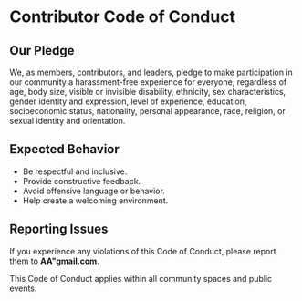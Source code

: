 # Contributor Code of Conduct

## Our Pledge
We, as members, contributors, and leaders, pledge to make participation in our community a harassment-free experience for everyone, regardless of age, body size, visible or invisible disability, ethnicity, sex characteristics, gender identity and expression, level of experience, education, socioeconomic status, nationality, personal appearance, race, religion, or sexual identity and orientation.

## Expected Behavior
- Be respectful and inclusive.
- Provide constructive feedback.
- Avoid offensive language or behavior.
- Help create a welcoming environment.

## Reporting Issues
If you experience any violations of this Code of Conduct, please report them to **AA"gmail.com**.

This Code of Conduct applies within all community spaces and public events.

